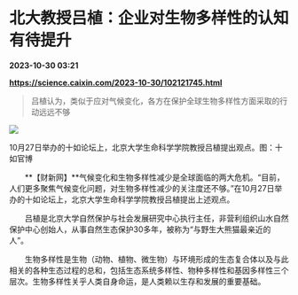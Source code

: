# 北大教授吕植：企业对生物多样性的认知有待提升

**2023-10-30 03:21**

**https://science.caixin.com/2023-10-30/102121745.html**

> 吕植认为，类似于应对气候变化，各方在保护全球生物多样性方面采取的行动远远不够

  

![](https://img.caixin.com/2023-10-30/169863540451877_840_560.jpg)

10月27日举办的十如论坛上，北京大学生命科学学院教授吕植提出观点。图：十如官博

  

　　**【财新网】**气候变化和生物多样性减少是全球面临的两大危机。“目前，人们更多聚焦气候变化问题，对生物多样性减少的关注度还不够。”在10月27日举办的十如论坛上，北京大学生命科学学院教授吕植提出上述观点。

　　吕植是北京大学自然保护与社会发展研究中心执行主任，非营利组织山水自然保护中心创始人，从事自然生态保护30多年，被称为“与野生大熊猫最亲近的人”。

　　生物多样性是生物（动物、植物、微生物）与环境形成的生态复合体以及与此相关的各种生态过程的总和，包括生态系统多样性、物种多样性和基因多样性三个层次。生物多样性关乎人类自身命运，是人类赖以生存和发展的重要基础。